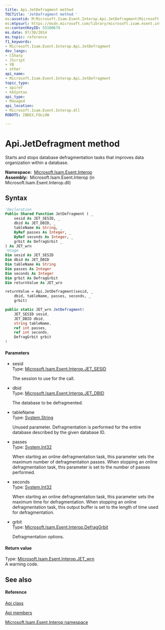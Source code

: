 ```yaml
---
title: Api.JetDefragment method 
TOCTitle: 'JetDefragment method '
ms:assetid: M:Microsoft.Isam.Esent.Interop.Api.JetDefragment(Microsoft.Isam.Esent.Interop.JET_SESID,Microsoft.Isam.Esent.Interop.JET_DBID,System.String,System.Int32@,System.Int32@,Microsoft.Isam.Esent.Interop.DefragGrbit)
ms:mtpsurl: https://msdn.microsoft.com/library/microsoft.isam.esent.interop.api.jetdefragment(v=EXCHG.10)
ms:contentKeyID: 55100679
ms.date: 07/30/2014
ms.topic: reference
f1_keywords:
- Microsoft.Isam.Esent.Interop.Api.JetDefragment
dev_langs:
- CSharp
- JScript
- VB
- other
api_name: 
- Microsoft.Isam.Esent.Interop.Api.JetDefragment
topic_type: 
- apiref
- kbSyntax
api_type: 
- Managed
api_location: 
- Microsoft.Isam.Esent.Interop.dll
ROBOTS: INDEX,FOLLOW

---
```


# Api.JetDefragment method

Starts and stops database defragmentation tasks that improves data organization within a database.

**Namespace:**  [Microsoft.Isam.Esent.Interop](hh596136\(v=exchg.10\).md)  
**Assembly:**  Microsoft.Isam.Esent.Interop (in Microsoft.Isam.Esent.Interop.dll)

## Syntax

``` vb
'Declaration
Public Shared Function JetDefragment ( _
    sesid As JET_SESID, _
    dbid As JET_DBID, _
    tableName As String, _
    ByRef passes As Integer, _
    ByRef seconds As Integer, _
    grbit As DefragGrbit _
) As JET_wrn
'Usage
Dim sesid As JET_SESID
Dim dbid As JET_DBID
Dim tableName As String
Dim passes As Integer
Dim seconds As Integer
Dim grbit As DefragGrbit
Dim returnValue As JET_wrn

returnValue = Api.JetDefragment(sesid, _
    dbid, tableName, passes, seconds, _
    grbit)
```

``` csharp
public static JET_wrn JetDefragment(
    JET_SESID sesid,
    JET_DBID dbid,
    string tableName,
    ref int passes,
    ref int seconds,
    DefragGrbit grbit
)
```

#### Parameters

  - sesid  
    Type: [Microsoft.Isam.Esent.Interop.JET_SESID](hh596745\(v=exchg.10\).md)  
    
    The session to use for the call.

<!-- end list -->

  - dbid  
    Type: [Microsoft.Isam.Esent.Interop.JET_DBID](hh596176\(v=exchg.10\).md)  
    
    The database to be defragmented.

<!-- end list -->

  - tableName  
    Type: [System.String](/dotnet/api/system.string)  
    
    Unused parameter. Defragmentation is performed for the entire database described by the given database ID.

<!-- end list -->

  - passes  
    Type: [System.Int32](/dotnet/api/system.int32)  
    
    When starting an online defragmentation task, this parameter sets the maximum number of defragmentation passes. When stopping an online defragmentation task, this parameter is set to the number of passes performed.

<!-- end list -->

  - seconds  
    Type: [System.Int32](/dotnet/api/system.int32)  
    
    When starting an online defragmentation task, this parameter sets the maximum time for defragmentation. When stopping an online defragmentation task, this output buffer is set to the length of time used for defragmentation.

<!-- end list -->

  - grbit  
    Type: [Microsoft.Isam.Esent.Interop.DefragGrbit](hh596803\(v=exchg.10\).md)  
    
    Defragmentation options.

#### Return value

Type: [Microsoft.Isam.Esent.Interop.JET_wrn](hh557250\(v=exchg.10\).md)  
A warning code.  

## See also

#### Reference

[Api class](dn292211\(v=exchg.10\).md)

[Api members](dn292213\(v=exchg.10\).md)

[Microsoft.Isam.Esent.Interop namespace](hh596136\(v=exchg.10\).md)